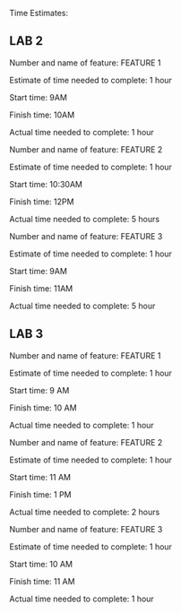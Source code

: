 
Time Estimates:

## LAB 2

Number and name of feature: FEATURE 1

Estimate of time needed to complete: 1 hour

Start time: 9AM

Finish time: 10AM

Actual time needed to complete: 1 hour


Number and name of feature: FEATURE 2

Estimate of time needed to complete: 1 hour

Start time: 10:30AM

Finish time: 12PM

Actual time needed to complete: 5 hours


Number and name of feature: FEATURE 3

Estimate of time needed to complete: 1 hour

Start time: 9AM

Finish time: 11AM

Actual time needed to complete: 5 hour

## LAB 3

Number and name of feature: FEATURE 1

Estimate of time needed to complete: 1 hour

Start time: 9 AM

Finish time: 10 AM

Actual time needed to complete: 1 hour


Number and name of feature: FEATURE 2

Estimate of time needed to complete: 1 hour

Start time: 11 AM

Finish time: 1 PM

Actual time needed to complete: 2 hours


Number and name of feature: FEATURE 3

Estimate of time needed to complete: 1 hour

Start time: 10 AM

Finish time: 11 AM

Actual time needed to complete: 1 hour
